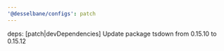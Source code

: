 ```yaml
---
'@desselbane/configs': patch
---
```


deps: [patch|devDependencies] Update package tsdown from 0.15.10 to 0.15.12
